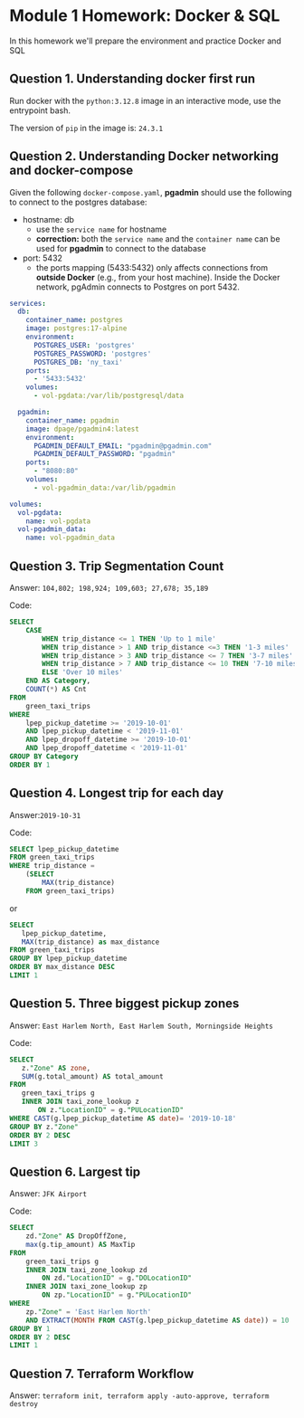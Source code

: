 # Module 1 Homework: Docker & SQL
In this homework we'll prepare the environment and practice Docker and SQL

## Question 1. Understanding docker first run
Run docker with the `python:3.12.8` image in an interactive mode, use the entrypoint bash.

The version of `pip` in the image is: `24.3.1`


## Question 2. Understanding Docker networking and docker-compose

Given the following `docker-compose.yaml`, **pgadmin** should use the following to connect to the postgres database:
- hostname: db
    - use the `service name` for hostname
    - **correction:** both the `service name` and the `container name` can be used for **pgadmin** to connect to the database
- port: 5432 
    - the ports mapping (5433:5432) only affects connections from **outside Docker** (e.g., from your host machine). Inside the Docker network, pgAdmin connects to Postgres on port 5432.


```yaml
services:
  db:
    container_name: postgres
    image: postgres:17-alpine
    environment:
      POSTGRES_USER: 'postgres'
      POSTGRES_PASSWORD: 'postgres'
      POSTGRES_DB: 'ny_taxi'
    ports:
      - '5433:5432'
    volumes:
      - vol-pgdata:/var/lib/postgresql/data

  pgadmin:
    container_name: pgadmin
    image: dpage/pgadmin4:latest
    environment:
      PGADMIN_DEFAULT_EMAIL: "pgadmin@pgadmin.com"
      PGADMIN_DEFAULT_PASSWORD: "pgadmin"
    ports:
      - "8080:80"
    volumes:
      - vol-pgadmin_data:/var/lib/pgadmin  

volumes:
  vol-pgdata:
    name: vol-pgdata
  vol-pgadmin_data:
    name: vol-pgadmin_data
```

## Question 3. Trip Segmentation Count

Answer: `104,802; 198,924; 109,603; 27,678; 35,189`

Code: 

```sql
SELECT 
	CASE
		WHEN trip_distance <= 1 THEN 'Up to 1 mile'
		WHEN trip_distance > 1 AND trip_distance <=3 THEN '1-3 miles'
		WHEN trip_distance > 3 AND trip_distance <= 7 THEN '3-7 miles'
		WHEN trip_distance > 7 AND trip_distance <= 10 THEN '7-10 miles'
		ELSE 'Over 10 miles'
	END AS Category,
	COUNT(*) AS Cnt
FROM 
	green_taxi_trips
WHERE 
	lpep_pickup_datetime >= '2019-10-01'
	AND lpep_pickup_datetime < '2019-11-01'
	AND lpep_dropoff_datetime >= '2019-10-01'
	AND lpep_dropoff_datetime < '2019-11-01'
GROUP BY Category
ORDER BY 1
```
## Question 4. Longest trip for each day

Answer:`2019-10-31`

Code:

```sql
SELECT lpep_pickup_datetime
FROM green_taxi_trips
WHERE trip_distance =
	(SELECT 
		MAX(trip_distance)
	FROM green_taxi_trips)
```
 or

 ```sql
 SELECT
	lpep_pickup_datetime,
	MAX(trip_distance) as max_distance
FROM green_taxi_trips
GROUP BY lpep_pickup_datetime
ORDER BY max_distance DESC
LIMIT 1
 ```

## Question 5. Three biggest pickup zones

Answer: `East Harlem North, East Harlem South, Morningside Heights`

Code:

 ```sql
 SELECT
	z."Zone" AS zone,
	SUM(g.total_amount) AS total_amount
FROM 
	green_taxi_trips g
	INNER JOIN taxi_zone_lookup z
		ON z."LocationID" = g."PULocationID"
WHERE CAST(g.lpep_pickup_datetime AS date)= '2019-10-18'
GROUP BY z."Zone"
ORDER BY 2 DESC
LIMIT 3
```

## Question 6. Largest tip

Answer: `JFK Airport`

Code:

```sql
SELECT
	zd."Zone" AS DropOffZone,
	max(g.tip_amount) AS MaxTip
FROM 
	green_taxi_trips g
	INNER JOIN taxi_zone_lookup zd
		ON zd."LocationID" = g."DOLocationID"
	INNER JOIN taxi_zone_lookup zp
		ON zp."LocationID" = g."PULocationID"
WHERE
	zp."Zone" = 'East Harlem North'
	AND EXTRACT(MONTH FROM CAST(g.lpep_pickup_datetime AS date)) = 10
GROUP BY 1
ORDER BY 2 DESC
LIMIT 1
```

## Question 7. Terraform Workflow

Answer: `terraform init, terraform apply -auto-approve, terraform destroy`